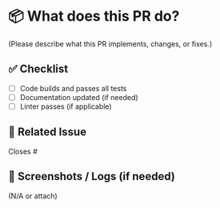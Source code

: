 # 📦 What does this PR do?

(Please describe what this PR implements, changes, or fixes.)

## ✅ Checklist

- [ ] Code builds and passes all tests
- [ ] Documentation updated (if needed)
- [ ] Linter passes (if applicable)

## 🔗 Related Issue

Closes #

## 📸 Screenshots / Logs (if needed)

(N/A or attach)
